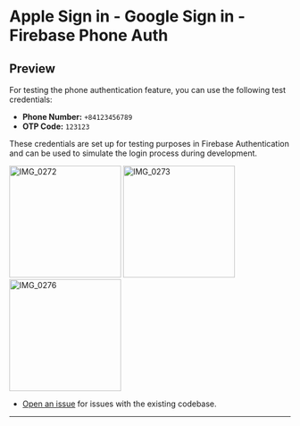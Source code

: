 
 <h1>Apple Sign in - Google Sign in - Firebase Phone Auth </h1>

<h2>Preview</h2>

For testing the phone authentication feature, you can use the following test credentials:

- **Phone Number:** `+84123456789`
- **OTP Code:** `123123`

These credentials are set up for testing purposes in Firebase Authentication and can be used to simulate the login process during development.
<p>
    <img src="https://github.com/xqsadness/Multi-Login/assets/81242756/59c9ff3f-6174-4066-aa56-91197c6e942f" alt="IMG_0272" width="200"/>
    <img src="https://github.com/xqsadness/Multi-Login/assets/81242756/95725fb0-249d-4dd1-87ab-f9314f24c7e3" alt="IMG_0273" width="200"/>
    <img src="https://github.com/xqsadness/Multi-Login/assets/81242756/9ab0301b-ff07-422a-9ee3-a734d3cdf8ea" alt="IMG_0276" width="200"/>
</p>

- [Open an issue](https://github.com/xqsadness/Multi-Login/issues) for issues with the existing codebase.
------------------------
